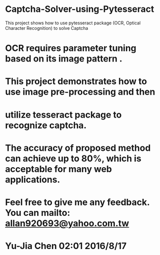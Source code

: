 # Captcha-Solver-using-Pytesseract



This project shows how to use pytesseract package (OCR, Optical Character Recognition) to solve Captcha 



# OCR requires parameter tuning based on its image pattern .

# This project demonstrates how to use image pre-processing and then 
# utilize tesseract package to recognize captcha.

# The accuracy of proposed method can achieve up to 80%, which is acceptable for many web applications.

# Feel free to give me any feedback. You can mailto: allan920693@yahoo.com.tw

# Yu-Jia Chen  02:01  2016/8/17
